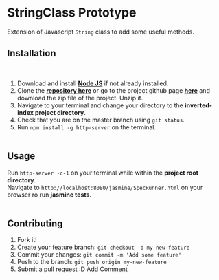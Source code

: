 # StringClass Prototype
Extension of Javascript `String` class to add some useful methods.
​
## Installation
​
1. Download and install [**Node JS**](https://nodejs.org/en/) if not already installed.  
1. Clone the [**repository here**](https://github.com/andela-ltijesunimi-israel/string-class) or go to the project github page [**here**](https://github.com/andela-ltijesunimi-israel/inverted-index) and download the zip file of the project. Unzip it.  
1. Navigate to your terminal and change your directory to the **inverted-index project directory**.
1. Check that you are on the master branch using `git status`.
1. Run `npm install -g http-server` on the terminal.  
​
## Usage
Run `http-server -c-1` on your terminal while within the **project root directory**.    
Navigate to `http://localhost:8080/jasmine/SpecRunner.html` on your browser ro run **jasmine tests**.   
​
## Contributing
1. Fork it!
1. Create your feature branch: `git checkout -b my-new-feature`
1. Commit your changes: `git commit -m 'Add some feature'`
1. Push to the branch: `git push origin my-new-feature`
1. Submit a pull request :D
Add Comment
